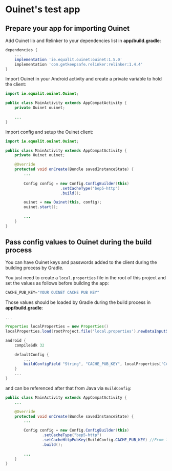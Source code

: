 # Ouinet's test app

## Prepare your app for importing Ouinet

Add Ouinet lib and Relinker to your dependencies list in **app/build.gradle**:

```groovy
dependencies {
    ...
    implementation 'ie.equalit.ouinet:ouinet:1.5.0'
    implementation 'com.getkeepsafe.relinker:relinker:1.4.4'
}
```
Import Ouinet in your Android activity and create a private variable to hold the client:

```java
import ie.equalit.ouinet.Ouinet;

public class MainActivity extends AppCompatActivity {
    private Ouinet ouinet;
    
    ...
}
```

Import config and setup the Ouinet client:

```java
import ie.equalit.ouinet.Ouinet;

public class MainActivity extends AppCompatActivity {
    private Ouinet ouinet;

    @Override
    protected void onCreate(Bundle savedInstanceState) {
        ...
        
        Config config = new Config.ConfigBuilder(this)
                        .setCacheType("bep5-http")
                        .build();

        ouinet = new Ouinet(this, config);
        ouinet.start();
        
        ...
    }
}

```

## Pass config values to Ouinet during the build process

You can have Ouinet keys and passwords added to the
client during the building process by Gradle.

You just need to create a `local.properties` file in the root of this project
and set the values as follows before building the app:
```groovy
CACHE_PUB_KEY="YOUR OUINET CACHE PUB KEY"
```

Those values should be loaded by Gradle during the build process in **app/build.gradle**:
```groovy
...

Properties localProperties = new Properties()
localProperties.load(rootProject.file('local.properties').newDataInputStream())

android {
    compileSdk 32

    defaultConfig {
        ...
        buildConfigField "String", "CACHE_PUB_KEY", localProperties['CACHE_PUB_KEY']
    }
    ...
}
```

and can be referenced after that from Java via `BuildConfig`:

```java
public class MainActivity extends AppCompatActivity {
    ...

    @Override
    protected void onCreate(Bundle savedInstanceState) {
        ...

        Config config = new Config.ConfigBuilder(this)
                .setCacheType("bep5-http")
                .setCacheHttpPubKey(BuildConfig.CACHE_PUB_KEY) //From local.properties
                .build();
        
        ...
    }
}
```

